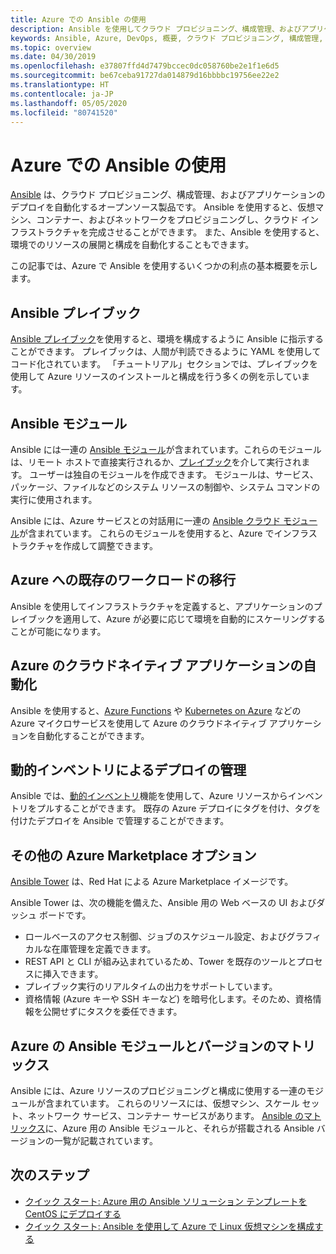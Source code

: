 ```yaml
---
title: Azure での Ansible の使用
description: Ansible を使用してクラウド プロビジョニング、構成管理、およびアプリケーションのデプロイを自動化する方法の概要。
keywords: Ansible, Azure, DevOps, 概要, クラウド プロビジョニング, 構成管理, アプリケーションのデプロイ, Ansible モジュール, Ansible プレイブック
ms.topic: overview
ms.date: 04/30/2019
ms.openlocfilehash: e37807ffd4d7479bccec0dc058760be2e1f1e6d5
ms.sourcegitcommit: be67ceba91727da014879d16bbbbc19756ee22e2
ms.translationtype: HT
ms.contentlocale: ja-JP
ms.lasthandoff: 05/05/2020
ms.locfileid: "80741520"
---
```

# <a name="using-ansible-with-azure"></a>Azure での Ansible の使用

[Ansible](https://www.ansible.com) は、クラウド プロビジョニング、構成管理、およびアプリケーションのデプロイを自動化するオープンソース製品です。 Ansible を使用すると、仮想マシン、コンテナー、およびネットワークをプロビジョニングし、クラウド インフラストラクチャを完成させることができます。 また、Ansible を使用すると、環境でのリソースの展開と構成を自動化することもできます。

この記事では、Azure で Ansible を使用するいくつかの利点の基本概要を示します。

## <a name="ansible-playbooks"></a>Ansible プレイブック

[Ansible プレイブック](https://docs.ansible.com/ansible/latest/playbooks.html)を使用すると、環境を構成するように Ansible に指示することができます。 プレイブックは、人間が判読できるように YAML を使用してコード化されています。 「チュートリアル」セクションでは、プレイブックを使用して Azure リソースのインストールと構成を行う多くの例を示しています。 

## <a name="ansible-modules"></a>Ansible モジュール

Ansible には一連の [Ansible モジュール](https://docs.ansible.com/ansible/latest/modules_by_category.html)が含まれています。これらのモジュールは、リモート ホストで直接実行されるか、[プレイブック](https://docs.ansible.com/ansible/latest/playbooks.html)を介して実行されます。 ユーザーは独自のモジュールを作成できます。 モジュールは、サービス、パッケージ、ファイルなどのシステム リソースの制御や、システム コマンドの実行に使用されます。

Ansible には、Azure サービスとの対話用に一連の [Ansible クラウド モジュール](https://docs.ansible.com/ansible/list_of_cloud_modules.html#azure)が含まれています。 これらのモジュールを使用すると、Azure でインフラストラクチャを作成して調整できます。 

## <a name="migrate-existing-workload-to-azure"></a>Azure への既存のワークロードの移行

Ansible を使用してインフラストラクチャを定義すると、アプリケーションのプレイブックを適用して、Azure が必要に応じて環境を自動的にスケーリングすることが可能になります。 

## <a name="automate-cloud-native-application-in-azure"></a>Azure のクラウドネイティブ アプリケーションの自動化

Ansible を使用すると、[Azure Functions](https://azure.microsoft.com//services/functions/) や [Kubernetes on Azure](https://azure.microsoft.com/services/container-service/kubernetes/) などの Azure マイクロサービスを使用して Azure のクラウドネイティブ アプリケーションを自動化することができます。  

## <a name="manage-deployments-with-dynamic-inventory"></a>動的インベントリによるデプロイの管理

Ansible では、[動的インベントリ](https://docs.ansible.com/ansible/intro_dynamic_inventory.html)機能を使用して、Azure リソースからインベントリをプルすることができます。 既存の Azure デプロイにタグを付け、タグを付けたデプロイを Ansible で管理することができます。

## <a name="additional-azure-marketplace-options"></a>その他の Azure Marketplace オプション

[Ansible Tower](https://azuremarketplace.microsoft.com/marketplace/apps/redhat.ansible-tower) は、Red Hat による Azure Marketplace イメージです。 

Ansible Tower は、次の機能を備えた、Ansible 用の Web ベースの UI およびダッシュ ボードです。

* ロールベースのアクセス制御、ジョブのスケジュール設定、およびグラフィカルな在庫管理を定義できます。 
* REST API と CLI が組み込まれているため、Tower を既存のツールとプロセスに挿入できます。 
* プレイブック実行のリアルタイムの出力をサポートしています。 
* 資格情報 (Azure キーや SSH キーなど) を暗号化します。そのため、資格情報を公開せずにタスクを委任できます。

## <a name="ansible-module-and-version-matrix-for-azure"></a>Azure の Ansible モジュールとバージョンのマトリックス

Ansible には、Azure リソースのプロビジョニングと構成に使用する一連のモジュールが含まれています。 これらのリソースには、仮想マシン、スケール セット、ネットワーク サービス、コンテナー サービスがあります。 [Ansible のマトリックス](./module-version-matrix.md)に、Azure 用の Ansible モジュールと、それらが搭載される Ansible バージョンの一覧が記載されています。

## <a name="next-steps"></a>次のステップ

- [クイック スタート: Azure 用の Ansible ソリューション テンプレートを CentOS にデプロイする](./solution-template-deploy.md)
- [クイック スタート: Ansible を使用して Azure で Linux 仮想マシンを構成する](./install-on-linux-vm.md)